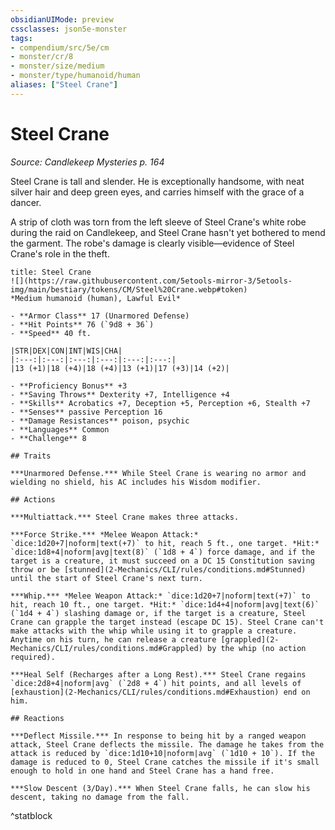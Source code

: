 ```yaml
---
obsidianUIMode: preview
cssclasses: json5e-monster
tags:
- compendium/src/5e/cm
- monster/cr/8
- monster/size/medium
- monster/type/humanoid/human
aliases: ["Steel Crane"]
---
```

# Steel Crane
*Source: Candlekeep Mysteries p. 164*  

Steel Crane is tall and slender. He is exceptionally handsome, with neat silver hair and deep green eyes, and carries himself with the grace of a dancer.

A strip of cloth was torn from the left sleeve of Steel Crane's white robe during the raid on Candlekeep, and Steel Crane hasn't yet bothered to mend the garment. The robe's damage is clearly visible—evidence of Steel Crane's role in the theft.

```ad-statblock
title: Steel Crane
![](https://raw.githubusercontent.com/5etools-mirror-3/5etools-img/main/bestiary/tokens/CM/Steel%20Crane.webp#token)
*Medium humanoid (human), Lawful Evil*

- **Armor Class** 17 (Unarmored Defense)
- **Hit Points** 76 (`9d8 + 36`)
- **Speed** 40 ft.

|STR|DEX|CON|INT|WIS|CHA|
|:---:|:---:|:---:|:---:|:---:|:---:|
|13 (+1)|18 (+4)|18 (+4)|13 (+1)|17 (+3)|14 (+2)|

- **Proficiency Bonus** +3
- **Saving Throws** Dexterity +7, Intelligence +4
- **Skills** Acrobatics +7, Deception +5, Perception +6, Stealth +7
- **Senses** passive Perception 16
- **Damage Resistances** poison, psychic
- **Languages** Common
- **Challenge** 8

## Traits

***Unarmored Defense.*** While Steel Crane is wearing no armor and wielding no shield, his AC includes his Wisdom modifier.

## Actions

***Multiattack.*** Steel Crane makes three attacks.

***Force Strike.*** *Melee Weapon Attack:* `dice:1d20+7|noform|text(+7)` to hit, reach 5 ft., one target. *Hit:* `dice:1d8+4|noform|avg|text(8)` (`1d8 + 4`) force damage, and if the target is a creature, it must succeed on a DC 15 Constitution saving throw or be [stunned](2-Mechanics/CLI/rules/conditions.md#Stunned) until the start of Steel Crane's next turn.

***Whip.*** *Melee Weapon Attack:* `dice:1d20+7|noform|text(+7)` to hit, reach 10 ft., one target. *Hit:* `dice:1d4+4|noform|avg|text(6)` (`1d4 + 4`) slashing damage or, if the target is a creature, Steel Crane can grapple the target instead (escape DC 15). Steel Crane can't make attacks with the whip while using it to grapple a creature. Anytime on his turn, he can release a creature [grappled](2-Mechanics/CLI/rules/conditions.md#Grappled) by the whip (no action required).

***Heal Self (Recharges after a Long Rest).*** Steel Crane regains `dice:2d8+4|noform|avg` (`2d8 + 4`) hit points, and all levels of [exhaustion](2-Mechanics/CLI/rules/conditions.md#Exhaustion) end on him.

## Reactions

***Deflect Missile.*** In response to being hit by a ranged weapon attack, Steel Crane deflects the missile. The damage he takes from the attack is reduced by `dice:1d10+10|noform|avg` (`1d10 + 10`). If the damage is reduced to 0, Steel Crane catches the missile if it's small enough to hold in one hand and Steel Crane has a hand free.

***Slow Descent (3/Day).*** When Steel Crane falls, he can slow his descent, taking no damage from the fall.
```
^statblock